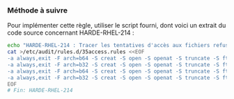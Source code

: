 
### Méthode à suivre

Pour implémenter cette règle, utiliser le script fourni, dont voici un extrait du code source concernant HARDE-RHEL-214 :

``` {.bash .numberLines}
echo "HARDE-RHEL-214 : Tracer les tentatives d'accès aux fichiers refusées "
cat >/etc/audit/rules.d/35access.rules <<EOF
-a always,exit -F arch=b64 -S creat -S open -S openat -S truncate -S ftruncate -F exit=-EACCES -F auid>=1000 -F auid!=4294967295 -k access
-a always,exit -F arch=b32 -S creat -S open -S openat -S truncate -S ftruncate -F exit=-EACCES -F auid>=1000 -F auid!=4294967295 -k access
-a always,exit -F arch=b64 -S creat -S open -S openat -S truncate -S ftruncate -F exit=-EPERM -F auid>=1000 -F auid!=4294967295 -k access
-a always,exit -F arch=b32 -S creat -S open -S openat -S truncate -S ftruncate -F exit=-EPERM -F auid>=1000 -F auid!=4294967295 -k access
EOF
# Fin: HARDE-RHEL-214
```

